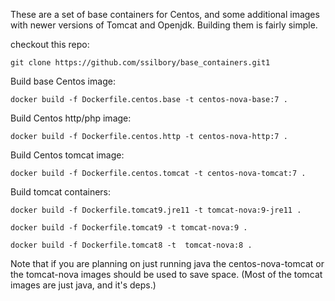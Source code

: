 These are a set of base containers for Centos, and some additional images with newer versions of Tomcat and Openjdk. Building them is fairly simple.

checkout this repo:

`git clone https://github.com/ssilbory/base_containers.git1`

Build base Centos image:

`docker build -f Dockerfile.centos.base -t centos-nova-base:7 .`

Build Centos http/php image:

`docker build -f Dockerfile.centos.http -t centos-nova-http:7 .`

Build Centos tomcat image:

`docker build -f Dockerfile.centos.tomcat -t centos-nova-tomcat:7 .`

Build tomcat containers:

`docker build -f Dockerfile.tomcat9.jre11 -t tomcat-nova:9-jre11 .`

`docker build -f Dockerfile.tomcat9 -t tomcat-nova:9 .`

`docker build -f Dockerfile.tomcat8 -t  tomcat-nova:8 .`

Note that if you are planning on just running java the centos-nova-tomcat or the tomcat-nova images should be used to save space.  (Most of the tomcat images are just java, and it's deps.)
